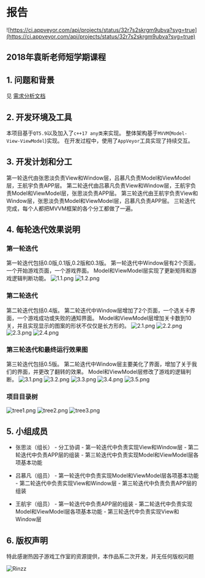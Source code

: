 # 报告
 ![https://ci.appveyor.com/api/projects/status/32r7s2skrgm9ubva?svg=true](https://ci.appveyor.com/api/projects/status/32r7s2skrgm9ubva?svg=true)
## 2018年袁昕老师短学期课程
## 1. 问题和背景


见 [需求分析文档](https://github.com/2018YX-game/repo/blob/master/doc/%E9%9C%80%E6%B1%82%E5%88%86%E6%9E%90/%E9%9C%80%E6%B1%82%E5%88%86%E6%9E%90.md)

## 2. 开发环境及工具

本项目基于`QT5.9`以及加入了`c++17 any类`来实现。
整体架构基于`MVVM`(`Model-View-ViewModel`)实现。
在开发过程中，使用了`AppVeyor`工具实现了持续交互。

## 3. 开发计划和分工

第一轮迭代由张思淡负责View和Window层，吕慕凡负责Model和ViewModel层，王航宇负责APP层。
第二轮迭代由吕慕凡负责View和Window层，王航宇负责Model和ViewModel层，张思淡负责APP层。
第三轮迭代由王航宇负责View和Window层，张思淡负责Model和ViewModel层，吕慕凡负责APP层。
三轮迭代完成，每个人都把MVVM框架的各个分工都做了一遍。

## 4. 每轮迭代效果说明

### 第一轮迭代
第一轮迭代包括0.0版,0.1版,0.2版和0.3版。
第一轮迭代中Window层有2个页面，一个开始游戏页面，一个游戏界面。
Model和ViewModel层实现了更新矩阵和游戏逻辑判断功能。
![1.1.png](image_storage/1.1.png)
![1.2.png](image_storage/1.2.png)

### 第二轮迭代

第二轮迭代包括0.4版。
第二轮迭代中Window层增加了2个页面，一个选关卡界面，一个游戏成功或失败的通知界面。
Model和ViewModel层增加关卡数到10关，并且实现显示的图案的形状不仅仅是长方形的。
![2.1.png](image_storage/2.1.png)
![2.2.png](image_storage/2.2.png)
![2.3.png](image_storage/2.3.png)
![2.4.png](image_storage/2.4.png)

### 第三轮迭代和最终运行效果图

第三轮迭代包括0.5版。
第二轮迭代中Window层主要美化了界面，增加了关于我们的界面，并更改了翻转的效果。
Model和ViewModel层修改了游戏的逻辑判断。
![3.1.png](image_storage/3.1.png)
![3.2.png](image_storage/3.2.png)
![3.3.png](image_storage/3.3.png)
![3.4.png](image_storage/3.4.png)
![3.5.png](image_storage/3.5.png)
### 项目目录树
![tree1.png](image_storage/tree1.png)
![tree2.png](image_storage/tree2.png)
![tree3.png](image_storage/tree3.png)


## 5. 小组成员
  - 张思淡（组长） 	- 分工协调
  			 	- 第一轮迭代中负责实现View和Window层
  				- 第二轮迭代中负责APP层的组装
  				- 第三轮迭代中负责实现Model和ViewModel层各项基本功能

  - 吕慕凡（组员） 	- 第一轮迭代中负责实现Model和ViewModel层各项基本功能
  				- 第二轮迭代中负责实现View和Window层
  				- 第三轮迭代中负责负责APP层的组装

  - 王航宇（组员）   	- 第一轮迭代中负责APP层的组装
  				- 第二轮迭代中负责实现Model和ViewModel层各项基本功能
  				- 第三轮迭代中负责实现View和Window层

## 6. 版权声明


特此感谢热因子游戏工作室的资源提供，本作品系二次开发，并无任何版权问题

![Rinzz](http://www.rinzz.com/wp-content/uploads/2017/01/logo.png)

